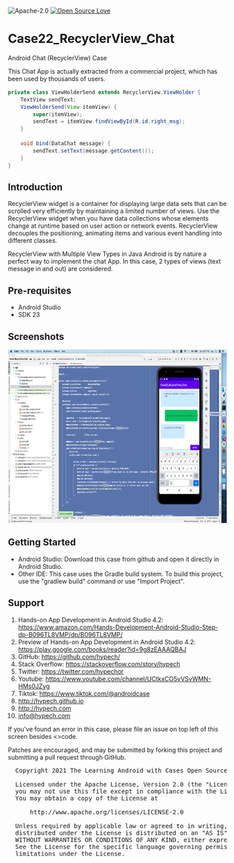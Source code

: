 ![Apache-2.0](https://img.shields.io/badge/license-Apache-blue)  [![Open Source Love](https://badges.frapsoft.com/os/v1/open-source.png?v=103)](https://github.com/ellerbrock/open-source-badges/)

# Case22_RecyclerView_Chat

Android Chat (RecyclerView) Case

This Chat App is actually extracted from a commercial project, which has been used by thousands of users.

```java
private class ViewHolderSend extends RecyclerView.ViewHolder {
	TextView sendText;
	ViewHolderSend(View itemView) {
		super(itemView);
		sendText = itemView.findViewById(R.id.right_msg);
	}

	void bind(DataChat message) {
		sendText.setText(message.getContent());
	}
}
```

Introduction
------------

RecyclerView widget is a container for displaying large data sets that can be scrolled very efficiently by maintaining a limited number of views. Use the RecyclerView widget when you have data collections whose elements change at runtime based on user action or network events. RecyclerView decouples the positioning, animating items and various event handling into different classes.

RecyclerView with Multiple View Types in Java Android is by nature a perfect way to implement the chat App. In this case, 2 types of views (text message in and out) are considered.

Pre-requisites
--------------

- Android Studio 
- SDK 23

Screenshots
-------------

<img src="screenshot.png" height="400" alt="Screenshot"/> 

Getting Started
---------------

* Android Studio: Download this case from github and open it directly in Android Studio.
* Other IDE: This case uses the Gradle build system. To build this project, use the "gradlew build" command or use "Import Project".

Support
-------

1. Hands-on App Development in Android Studio 4.2: https://www.amazon.com/Hands-Development-Android-Studio-Step-dp-B096TL8VMP/dp/B096TL8VMP/
2. Preview of Hands-on App Development in Android Studio 4.2: https://play.google.com/books/reader?id=9g8zEAAAQBAJ
3. GitHub: https://github.com/hypech/
4. Stack Overflow: https://stackoverflow.com/story/hypech
5. Twitter: https://twitter.com/hypechor
6. Youtube: https://www.youtube.com/channel/UCtkxCO5vVSvWMN-HMs0JZyg
7. Tiktok: https://www.tiktok.com/@androidcase
8. http://hypech.github.io
9. http://hypech.com
10. info@hypech.com

If you've found an error in this case, please file an issue on top left of this screen besides <>code.

Patches are encouraged, and may be submitted by forking this project and submitting a pull request through GitHub. 


 <pre>
  Copyright 2021 The Learning Android with Cases Open Source Project

  Licensed under the Apache License, Version 2.0 (the "License");
  you may not use this file except in compliance with the License.
  You may obtain a copy of the License at

      http://www.apache.org/licenses/LICENSE-2.0

  Unless required by applicable law or agreed to in writing, software
  distributed under the License is distributed on an "AS IS" BASIS,
  WITHOUT WARRANTIES OR CONDITIONS OF ANY KIND, either express or implied.
  See the License for the specific language governing permissions and
  limitations under the License.
  
</pre>
